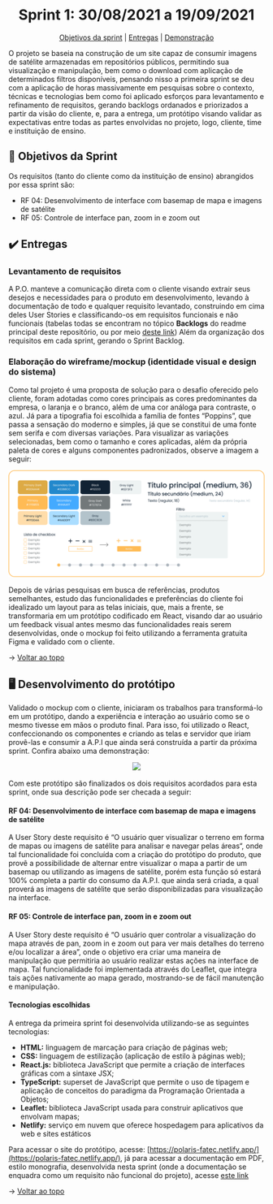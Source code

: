 <span id="topo">

<h1 align="center">Sprint 1: 30/08/2021 a 19/09/2021</h1>

<p align="center">
    <a href="#objetivos">Objetivos da sprint</a>  |   
    <a href="#entregas">Entregas</a>  |  
    <a href="#prototipo">Demonstração</a>
</p>

O projeto se baseia na construção de um site capaz de consumir imagens de satélite armazenadas em repositórios públicos, permitindo sua visualização e manipulação, bem como o download com aplicação de determinados filtros disponíveis, pensando nisso a primeira sprint se deu com a aplicação de horas massivamente em pesquisas sobre o contexto, técnicas e tecnologias bem como foi aplicado esforços para levantamento e refinamento de requisitos, gerando backlogs ordanados e priorizados a partir da visão do cliente, e, para a entrega, um protótipo visando validar as expectativas entre todas as partes envolvidas no projeto, logo, cliente, time e instituição de ensino.

<span id="objetivos">
    
## :dart: Objetivos da Sprint
Os requisitos (tanto do cliente como da instituição de ensino) abrangidos por essa sprint são:
- RF 04: Desenvolvimento de interface com basemap de mapa e imagens de satélite
- RF 05: Controle de interface pan, zoom in e zoom out

<span id="entregas">
        
## :heavy_check_mark: Entregas

### Levantamento de requisitos

A P.O. manteve a comunicação direta com o cliente visando extrair seus desejos e necessidades para o produto em desenvolvimento, levando à documentação de todo e qualquer requisito levantado, construindo em cima deles User Stories e classificando-os em requisitos funcionais e não funcionais (tabelas todas se encontram no tópico **Backlogs** do readme principal deste repositório, ou por meio [deste link](https://github.com/Equipe-Polaris-DSM-2021/docs#backlogs)) Além da organização dos requisitos em cada sprint, gerando o Sprint Backlog.

### Elaboração do wireframe/mockup (identidade visual e design do sistema)

Como tal projeto é uma proposta de solução para o desafio oferecido pelo cliente, foram adotadas como cores principais as cores predominantes da empresa, o laranja e o branco, além de uma cor análoga para contraste, o azul. Já para a tipografia foi escolhida a família de fontes “Poppins”, que passa a sensação do moderno e simples, já que se constitui de uma fonte sem serifa e com diversas variações. Para visualizar as variações selecionadas, bem como o tamanho e cores aplicadas, além da própria paleta de cores e alguns componentes padronizados, observe a imagem a seguir:

<p align="center"><img src="./identidade-visual.png" /><p>

Depois de várias pesquisas em busca de referências, produtos semelhantes, estudo das funcionalidades e preferências do cliente foi idealizado um layout para as telas iniciais, que, mais a frente, se transformaria em um protótipo codificado em React, visando dar ao usuário um feedback visual antes mesmo das funcionalidades reais serem desenvolvidas, onde o mockup foi feito utilizando a ferramenta gratuita Figma e validado com o cliente.

→ [Voltar ao topo](#topo)

<span id="prototipo">
    
## :desktop_computer: Desenvolvimento do protótipo
Validado o mockup com o cliente, iniciaram os trabalhos para transformá-lo em um protótipo, dando a experiência e interação ao usuário como se o mesmo tivesse em mãos o produto final. Para isso, foi utilizado o React, confeccionando os componentes e criando as telas e servidor que iriam provê-las e consumir a A.P.I que ainda será construída a partir da próxima sprint. Confira abaixo uma demonstração:
    
<p align="center"><img src="./demo.gif" /></p>
    
Com este protótipo são finalizados os dois requisitos acordados para esta sprint, onde sua descrição pode ser checada a seguir:

#### RF 04: Desenvolvimento de interface com basemap de mapa e imagens de satélite

A User Story deste requisito é “O usuário quer visualizar o terreno em forma de mapas ou imagens de satélite para analisar e navegar pelas áreas“, onde tal funcionalidade foi concluída com a criação do protótipo do produto, que provê a possibilidade de alternar entre visualizar o mapa a partir de um basemap ou utilizando as imagens de satélite, porém esta função só estará 100% completa a partir do consumo da A.P.I. que ainda será criada, a qual proverá as imagens de satélite que serão disponibilizadas para visualização na interface.

#### RF 05: Controle de interface pan, zoom in e zoom out

A User Story deste requisito é “O usuário quer controlar a visualização do mapa através de pan, zoom in e zoom out para ver mais detalhes do terreno e/ou localizar a área”, onde o objetivo era criar uma maneira de manipulação que permitiria ao usuário realizar estas ações na interface de mapa. Tal funcionalidade foi implementada através do Leaflet, que integra tais ações nativamente ao mapa gerado, mostrando-se de fácil manutenção e manipulação.

#### Tecnologias escolhidas

A entrega da primeira sprint foi desenvolvida utilizando-se as seguintes tecnologias:

- **HTML:** linguagem de marcação para criação de páginas web;
- **CSS:** linguagem de estilização (aplicação de estilo à páginas web);
- **React.js:** biblioteca JavaScript que permite a criação de interfaces gráficas com a sintaxe JSX;
- **TypeScript:** superset de JavaScript que permite o uso de tipagem e aplicação de conceitos do paradigma da Programação Orientada a Objetos;
- **Leaflet:** biblioteca JavaScript usada para construir aplicativos que envolvam mapas;
- **Netlify:** serviço em nuvem que oferece hospedagem para aplicativos da web e sites estáticos

Para acessar o site do protótipo, acesse: [https://polaris-fatec.netlify.app/](https://polaris-fatec.netlify.app/), já para acessar a documentação em PDF, estilo monografia, desenvolvida nesta sprint (onde a documentação se enquadra como um requisito não funcional do projeto), acesse [este link](https://github.com/Equipe-Polaris-DSM-2021/docs/tree/sprint-1/documentacao.pdf)

→ [Voltar ao topo](#topo)

